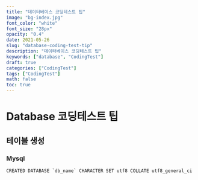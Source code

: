 ```yaml
---
title: "데이터베이스 코딩테스트 팁"
image: "bg-index.jpg"
font_color: "white"
font_size: "28px"
opacity: "0.4"
date: 2021-05-26
slug: "database-coding-test-tip"
description: "데이터베이스 코딩테스트 팁"
keywords: ["database", "CodingTest"]
draft: true
categories: ["CodingTest"]
tags: ["CodingTest"]
math: false
toc: true
---
```


# Database 코딩테스트 팁



## 테이블 생성

### Mysql
```
CREATED DATABASE `db_name` CHARACTER SET utf8 COLLATE utf8_general_ci
```
